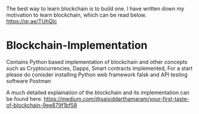 The best way to learn blockchain is to build one. I have written down my motivation to learn blockchain, which can be read below.
https://qr.ae/TUhQIc
# Blockchain-Implementation
Contains Python based implementation of blockchain and other concepts such as Cryptocurrencies, Dapps, Smart contracts implemented,
For a start please do conisder installing Python web framework falsk and API testing software Postman

A much detailed explaination of the blockchain and its implementation can be found here.
https://medium.com/@saisiddarthamaram/your-first-taste-of-blockchain-9ee879f1bf58

